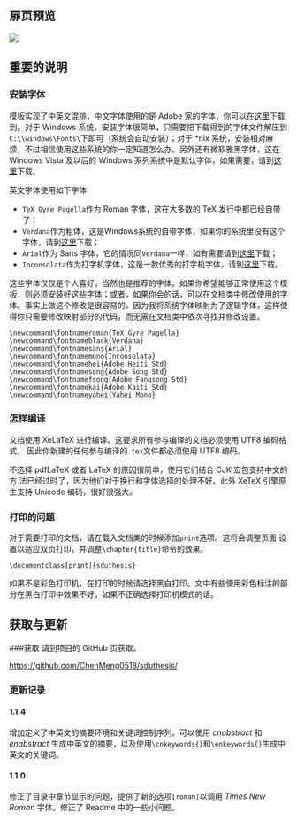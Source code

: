 ## 扉页预览
![](http://ww1.sinaimg.cn/large/818901c1jw1e4lhici2fjj20mz0whwfy.jpg)
## 重要的说明
### 安装字体
模板实现了中英文混排，中文字体使用的是 Adobe 家的字体，你可以在[这里](http://ishare.iask.sina.com.cn/f/15105086.html)下载到。对于 Windows 系统，安装字体很简单，只需要把下载得到的字体文件解压到`C:\\windows\Fonts\`下即可（系统会自动安装）；对于 *nix 系统，安装相对麻烦，不过相信使用这些系统的你一定知道怎么办。另外还有微软雅黑字体，这在 Windows Vista 及以后的 Windows 系列系统中是默认字体，如果需要，请到[这里](http://xiazai.zol.com.cn/detail/26/253442.shtml)下载。

英文字体使用如下字体

* `TeX Gyre Pagella`作为 Roman 字体，这在大多数的 TeX 发行中都已经自带了；
* `Verdana`作为粗体，这是Windows系统的自带字体，如果你的系统里没有这个字体，请到[这里](http://www.font5.com.cn/font_download.php?id=900&part=1249309256)下载；
* `Arial`作为 Sans 字体，它的情况同`Verdana`一样，如有需要请到[这里](http://font.chinaz.com/120308013581.htm)下载；
* `Inconsolata`作为打字机字体，这是一款优秀的打字机字体，请到[这里](http://ishare.iask.sina.com.cn/f/20566600.html)下载。

这些字体仅仅是个人喜好，当然也是推荐的字体。如果你希望能够正常使用这个模板，则必须安装好这些字体；或者，如果你会的话，可以在文档类中修改使用的字体。事实上做这个修改是很容易的，因为我将系统字体映射为了逻辑字体，这样使得你只需要修改映射部分的代码，而无需在文档类中依次寻找并修改设置。

    \newcommand\fontnameroman{TeX Gyre Pagella}
    \newcommand\fontnameblack{Verdana}
    \newcommand\fontnamesans{Arial}
    \newcommand\fontnamemono{Inconsolata}
    \newcommand\fontnamehei{Adobe Heiti Std}
    \newcommand\fontnamesong{Adobe Song Std}
    \newcommand\fontnamefsong{Adobe Fangsong Std}
    \newcommand\fontnamekai{Adobe Kaiti Std}  
    \newcommand\fontnameyahei{Yahei Mono}

### 怎样编译
文档使用 XeLaTeX 进行编译。这要求所有参与编译的文档必须使用 UTF8 编码格式，
因此你新建的任何参与编译的`.tex`文件都必须使用 UTF8 编码。

不选择 pdfLaTeX 或者 LaTeX 的原因很简单，使用它们结合 CJK 宏包支持中文的方
法已经过时了，因为他们对于换行和字体选择的处理不好。此外 XeTeX 引擎原生支持
Unicode 编码，很好很强大。

### 打印的问题
对于需要打印的文档，请在载入文档类的时候添加`print`选项。这将会调整页面
设置以适应双页打印，并调整`\chapter{title}`命令的效果。

    \documentclass[print]{sduthesis}

如果不是彩色打印机，在打印的时候请选择黑白打印。文中有些使用彩色标注的部
分在黑白打印中效果不好，如果不正确选择打印机模式的话。
## 获取与更新
###获取
请到项目的 GitHub 页获取。

https://github.com/ChenMeng0518/sduthesis/

### 更新记录
#### 1.1.4
增加定义了中英文的摘要环境和关键词控制序列。可以使用 *cnabstract* 和 *enabstract* 生成中英文的摘要，以及使用`\cnkeywords{}`和`\enkeywords{}`生成中英文的关键词。

#### 1.1.0
修正了目录中章节显示的问题，提供了新的选项`[roman]`以调用 *Times New Roman* 字体。修正了 Readme 中的一些小问题。

